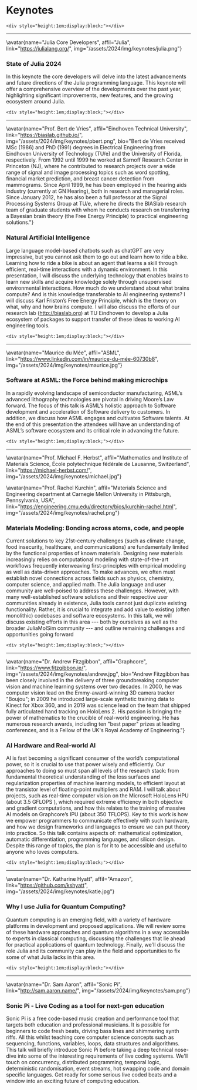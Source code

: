 # Keynotes

~~~
<div style="height:1em;display:block;"></div>
~~~

---

\avatar{name="Julia Core Developers", affil="Julia", link="https://julialang.org/", img="/assets/2024/img/keynotes/julia.png"}

### State of Julia 2024

In this keynote the core developers will delve into the latest advancements and future directions of the Julia programming language. This keynote will offer a comprehensive overview of the developments over the past year, highlighting significant improvements, new features, and the growing ecosystem around Julia.

~~~
<div style="height:1em;display:block;"></div>
~~~

---

\avatar{name="Prof. Bert de Vries", affil="Eindhoven Technical University", link="https://biaslab.github.io/", img="/assets/2024/img/keynotes/pbert.png", bio="Bert de Vries received MSc (1986) and PhD (1991) degrees in Electrical Engineering from Eindhoven University of Technology (TU/e) and the University of Florida, respectively. From 1992 until 1999 he worked at Sarnoff Research Center in Princeton (NJ), where he contributed to research projects over a wide range of signal and image processing topics such as word spotting, financial market prediction, and breast cancer detection from mammograms. Since April 1999, he has been employed in the hearing aids industry (currently at GN Hearing), both in research and managerial roles. Since January 2012, he has also been a full professor at the Signal Processing Systems Group at TU/e, where he directs the BIASlab research team of graduate students with whom he conducts research on transferring a Bayesian brain theory (the Free Energy Principle) to practical engineering solutions."}

### Natural Artificial Intelligence

Large language model-based chatbots such as chatGPT are very impressive, but you cannot ask them to go out and learn how to ride a bike. Learning how to ride a bike is about an agent that learns a skill through efficient, real-time interactions with a dynamic environment. In this presentation, I will discuss the underlying technology that enables brains to learn new skills and acquire knowledge solely through unsupervised environmental interactions. How much do we understand about what brains compute? And is this knowledge transferable to AI engineering systems? I will discuss Karl Friston’s Free Energy Principle, which is the theory on what, why and how brains compute. I will also discuss the efforts of our research lab (http://biaslab.org) at TU Eindhoven to develop a Julia ecosystem of packages to support transfer of these ideas to working AI engineering tools.

~~~
<div style="height:1em;display:block;"></div>
~~~

---

\avatar{name="Maurice du Mée", affil="ASML", link="https://www.linkedin.com/in/maurice-du-mée-60730b8", img="/assets/2024/img/keynotes/maurice.jpg"}

### Software at ASML: the Force behind making microchips

In a rapidly evolving landscape of semiconductor manufacturing, ASML’s advanced lithography technologies are pivotal in driving Moore’s Law forward. The focus of this talk is ASML’s holistic approach to Software development and acceleration of Software delivery to customers. In addition, we discuss how ASML engages and cultivates Software talents. At the end of this presentation the attendees will have an understanding of ASML’s software ecosystem and its critical role in advancing the future.

~~~
<div style="height:1em;display:block;"></div>
~~~

---

\avatar{name="Prof. Michael F. Herbst", affil="Mathematics and Institute of Materials Science, École polytechnique fédérale de Lausanne, Switzerland", link="https://michael-herbst.com/", img="/assets/2024/img/keynotes/michael.jpg"}

\avatar{name="Prof. Rachel Kurchin", affil="Materials Science and Engineering department at Carnegie Mellon University in Pittsburgh, Pennsylvania, USA", link="https://engineering.cmu.edu/directory/bios/kurchin-rachel.html", img="/assets/2024/img/keynotes/rachel.png"}

### Materials Modeling: Bonding across atoms, code, and people

Current solutions to key 21st-century challenges (such as climate change, food insecurity, healthcare, and communications) are fundamentally limited by the functional properties of known materials. Designing new materials increasingly relies on computational modeling with state-of-the-art workflows frequently interweaving first-principles with empirical modeling as well as data-driven approaches. To make advances, we often must establish novel connections across fields such as physics, chemistry, computer science, and applied math. The Julia language and user community are well-poised to address these challenges. However, with many well-established software solutions and their respective user communities already in existence, Julia tools cannot just duplicate existing functionality. Rather, it is crucial to integrate and add value to existing (often monolithic) codebases and software ecosystems. In this talk, we will discuss existing efforts in this area --- both by ourselves as well as the broader JuliaMolSim community --- and outline remaining challenges and opportunities going forward

~~~
<div style="height:1em;display:block;"></div>
~~~

---

\avatar{name="Dr. Andrew Fitzgibbon", affil="Graphcore", link="https://www.fitzgibbon.ie/", img="/assets/2024/img/keynotes/andrew.jpg", bio="Andrew Fitzgibbon has been closely involved in the delivery of three groundbreaking computer vision and machine learning systems over two decades. In 2000, he was computer vision lead on the Emmy-award-winning 3D camera tracker \"Boujou\"; in 2009 he introduced large-scale synthetic training data to Kinect for Xbox 360, and in 2019 was science lead on the team that shipped fully articulated hand tracking on HoloLens 2. His passion is bringing the power of mathematics to the crucible of real-world engineering. He has numerous research awards, including ten \"best paper\" prizes at leading conferences, and is a Fellow of the UK's Royal Academy of Engineering."}

### AI Hardware and Real-world AI

AI is fast becoming a significant consumer of the world’s computational power, so it is crucial to use that power wisely and efficiently. Our approaches to doing so must span all levels of the research stack: from fundamental theoretical understanding of the loss surfaces and regularization properties of machine learning models, to efficient layout at the transistor level of floating-point multipliers and RAM. I will talk about projects, such as real-time computer vision on the Microsoft HoloLens HPU (about 3.5 GFLOPS ), which required extreme efficiency in both objective and gradient computations, and how this relates to the training of massive AI models on Graphcore’s IPU (about 350 TFLOPS). Key to this work is how we empower programmers to communicate effectively with such hardware, and how we design frameworks and languages to ensure we can put theory into practice. So this talk contains aspects of: mathematical optimization, automatic differentiation, programming languages, and silicon design. Despite this range of topics, the plan is for it to be accessible and useful to anyone who loves computers.

~~~
<div style="height:1em;display:block;"></div>
~~~

---

\avatar{name="Dr. Katharine Hyatt", affil="Amazon", link="https://github.com/kshyatt", img="/assets/2024/img/keynotes/katie.jpg"}

### Why I use Julia for Quantum Computing?

Quantum computing is an emerging field, with a variety of hardware platforms in development and proposed applications. We will review some of these hardware approaches and quantum algorithms in a way accessible to experts in classical computing, discussing the challenges that lie ahead for practical applications of quantum technology. Finally, we'll discuss the role Julia and its community can play in the field and opportunities to fix some of what Julia lacks in this area.

~~~
<div style="height:1em;display:block;"></div>
~~~

---

\avatar{name="Dr. Sam Aaron", affil="Sonic Pi", link="http://sam.aaron.name/", img="/assets/2024/img/keynotes/sam.png"}

### Sonic Pi - Live Coding as a tool for next-gen education

Sonic Pi is a free code-based music creation and performance tool that targets both education and professional musicians. It is possible for beginners to code fresh beats, driving bass lines and shimmering synth riffs. All this whilst teaching core computer science concepts such as sequencing, functions, variables, loops, data structures and algorithms.
This talk will briefly introduce Sonic Pi before taking a deep technical nose-dive into some of the interesting requirements of live coding systems. We'll touch on concurrency, distributed programming, temporal logic, deterministic randomisation, event streams, hot swapping code and domain specific languages.
Get ready for some serious live coded beats and a window into an exciting future of computing education.
